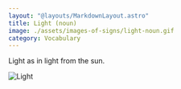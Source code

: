 ```yaml
---
layout: "@layouts/MarkdownLayout.astro"
title: Light (noun)
image: ./assets/images-of-signs/light-noun.gif
category: Vocabulary
---
```


Light as in light from the sun.

![Light](@signs/light-noun.gif)
